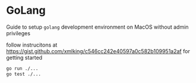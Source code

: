 # GoLang

Guide to setup `golang` development environment on MacOS without admin privileges

follow instrucitons at <https://gist.github.com/xmlking/c546cc242e40597a0c582b109951a2af> for getting started

```bash
go run ./...
go test ./...
```
